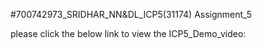 #700742973_SRIDHAR_NN&DL_ICP5(31174) Assignment_5

please click the below link to view the ICP5_Demo_video:
